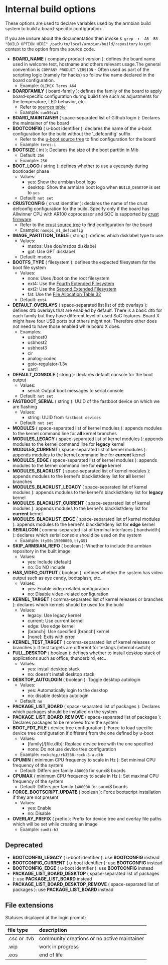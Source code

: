 # Internal build options

These options are used to declare variables used by the armbian build system to build a board-specific configuration.

If you are unsure about the documentation then invoke `$ grep -r -A5 -B5 "BUILD_OPTION_HERE" /path/to/local/armbian/build/repository` to get context to the option from the source code.

- **BOARD_NAME** ( company product version ): defines the board name used in welcome text, hostname and others relevant usage.The general convention is `COMPANY PRODUCT VERSION` - Often used as part of the scripting logic (namely for hacks) so follow the name declared in the board configuration.
	- Example: `OLIMEX Teres A64`
- **BOARDFAMILY** ( board-family ): defines the family of the board to apply board-specific configuration during build time such as adjustments for the temperature, LED behavior, etc..
	- Refer to [sources table](https://github.com/armbian/build/blob/master/config/sources/README.md)
	- Example: `sun50iw1`
- **BOARD_MAINTAINER** ( space-separated list of Github login ): Declares the maintainer of the board
- **BOOTCONFIG** ( u-boot identifier ): declares the name of the u-boot configuration for the build without the '\_defconifig' suffix
	- Refer to the [u-boot source tree](https://github.com/u-boot/u-boot/tree/master/configs) to find configuration for the board
	- Example: `teres-i`
- **BOOTSIZE** ( int ): Declares the size of the boot partitin in Mib
	- Default: `256`
	- Example: `256`
- **BOOT_LOGO** ( string ): defines whether to use a eyecandy during bootloader phase
	- Values:
		- yes: Show the armbian boot logo
		- desktop: Show the armbian boot logo when `BUILD_DESKTOP` is set to `yes`
	- Default: `not set`
- **CRUSTCONFIG** ( crust identifier ): declares the name of the crust defconfig configuration for the build. Specify only if the board has Allwinner CPU with AR100 coprocessor and SOC is supported by [crust firmware](https://github.com/crust-firmware/crust).
	- Refer to the [crust source tree](https://github.com/crust-firmware/crust/tree/master/configs) to find configuration for the board
	- Example: `nanopi_m1_defconfig`
- **IMAGE_PARTITION_TABLE** ( string ): defines which disklabel type to use
	- Values:
		- msdos: Use dos/msdos disklabel
		- gpt: Use GPT disklabel
	- Default: msdos
- **BOOTFS_TYPE** ( filesystem ): defines the expected filesystem for the boot file system
	- Values:
		- none: Uses /boot on the root filesystem
		- ext4: Use the [Fourth Extended Filesystem](https://en.wikipedia.org/wiki/Ext4)
		- ext2: Use the [Second Extended Filesystem](https://en.wikipedia.org/wiki/Ext2)
		- fat: Use the [File Allocation Table 32](https://en.wikipedia.org/wiki/File_Allocation_Table#FAT32)
	- Default: `ext4`
- **DEFAULT_OVERLAYS** ( space-separated list list of dtb overlays ): defines dtb overlays that are enabled by default. There is a basic dtb for each family but they have different level of used SoC features. Board X might have four USB ports but others might not. Therefore other does not need to have those enabled while board X does.
	- Examples:
		- usbhost0
		- usbhost2
		- usbhost3
		- cir
		- analog-codec
		- gpio-regulator-1.3v
		- uart1
- **DEFAULT_CONSOLE** ( string ): declares default console for the boot output
	- Values:
		- serial: Output boot messages to serial console
	- Default: `not set`
- **FASTBOOT_SERIAL** ( string ): UUID of the fastboot device on which we are flashing
	- Values:
		- string: UUID from `fastboot devices`
	- Default: `not set`
- **MODULES** ( space-separated list of kernel modules ): appends modules to the kernel command line for **all** kernel branches
- **MODULES_LEGACY** ( space-separated list of kernel modules ): appends modules to the kernel command line for **legacy** kernel
- **MODULES_CURRENT** ( space-separated list of kernel modules ): appends modules to the kernel command line for **current** kernel
- **MODULES_EDGE** ( space-separated list of kernel modules ): appends modules to the kernel command line for **edge** kernel
- **MODULES_BLACKLIST** ( space-separated list of kernel modules ): appends modules to the kernel's blacklist/deny list for **all** kernel branches
- **MODULES_BLACKLIST_LEGACY** ( space-separated list of kernel modules ): appends modules to the kernel's blacklist/deny list for **legacy** kernel
- **MODULES_BLACKLIST_CURRENT** ( space-separated list of kernel modules ): appends modules to the kernel's blacklist/deny list for **current** kernel
- **MODULES_BLACKLIST_EDGE** ( space-separated list of kernel modules ): appends modules to the kernel's blacklist/deny list for **edge** kernel
- **SERIALCON** ( comma-separated list of terminal interfaces [:bandwidth] ): declares which serial console should be used on the system
	- Example: `ttyS0:15000000,ttyGS1`
- **SKIP_ARMBIAN_REPO** ( boolean ): Whether to include the armbian repository in the built image
    - Values:
        - yes: Include (default)
        - no: Do NO include
- **HAS_VIDEO_OUTPUT** ( boolean ): defines whether the system has video output such as eye candy, bootsplash, etc..
	- Values:
		- yes: Enable video-related configuration
		- no: Disable video-related configuration
- **KERNEL_TARGET** ( comma-separated list of kernel releases or branches ): declares which kernels should be used for the build
	- Values:
		- legacy: Use legacy kernel
		- current: Use current kernel
		- edge: Use edge kernel
		- [branch]: Use specified [branch] kernel
		- [none]: Exits with error
- **KERNEL_TEST_TARGET** ( comma-separated list of kernel releases or branches ): if test targets are different for testings (internal switch)
- **FULL_DESKTOP** ( boolean ): defines whether to install desktop stack of applications such as office, thunderbird, etc..
	- Values:
		- yes: install desktop stack
		- no: doesn't install desktop stack
- **DESKTOP_AUTOLOGIN** ( boolean ): Toggle desktop autologin
	- Values:
		- yes: Automatically login to the desktop
		- no: disable desktop autologin
	- Default: `no`
- **PACKAGE_LIST_BOARD** ( space-separated list of packages ): Declares which packages should be installed on the system
- **PACKAGE_LIST_BOARD_REMOVE** ( space-separated list of packages ): Declares packages to be removed from the system
- **BOOT_FDT_FILE** ( device tree configuration ): Force to load specific device tree configuration if different from the one defined by u-boot
	- Values:
		- [family]/[file.dtb]: Replace device tree with the one specified
		- none: Do not use device tree configuration
	- Example: `rockchip/rk3568-rock-3-a.dtb`
- **CPUMIN** ( minimum CPU frequency to scale in Hz ): Set minimal CPU frequency of the system
	- Default: Differs per family `480000` for sunxi8 boards
- **CPUMAX**  ( minimum CPU frequency to scale in Hz ): Set maximal CPU frequency of the system
	- Default: Differs per family `1400000` for sunxi8 boards
- **FORCE_BOOTSCRIPT_UPDATE** ( boolean ): Force bootscript installation if they are not present
	- Values:
		- yes: Enable
		- no: Disable
- **OVERLAY_PREFIX** ( prefix ): Prefix for device tree and overlay file paths which will be set while creating an image
	- Example: `sun8i-h3`

## Deprecated

- **BOOTCONFIG_LEGACY** ( u-boot identifier ): use **BOOTCONFIG** instead
- **BOOTCONFIG_CURRENT** ( u-boot identifier ): use **BOOTCONFIG** instead
- **BOOTCONFIG_EDGE** ( u-boot identifier ): use **BOOTCONFIG** instead
- **PACKAGE_LIST_BOARD_DESKTOP** ( space-separated list of packages ): use **PACKAGE_LIST_BOARD** instead
- **PACKAGE_LIST_BOARD_DESKTOP_REMOVE** ( space-separated list of packages ): use **PACKAGE_LIST_BOARD** instead

## File extensions
Statuses displayed at the login prompt:


|file type|description|
|:--|:--|
|.csc or .tvb	|community creations or no active maintainer|
|.wip		|work in progress|
|.eos		|end of life|
